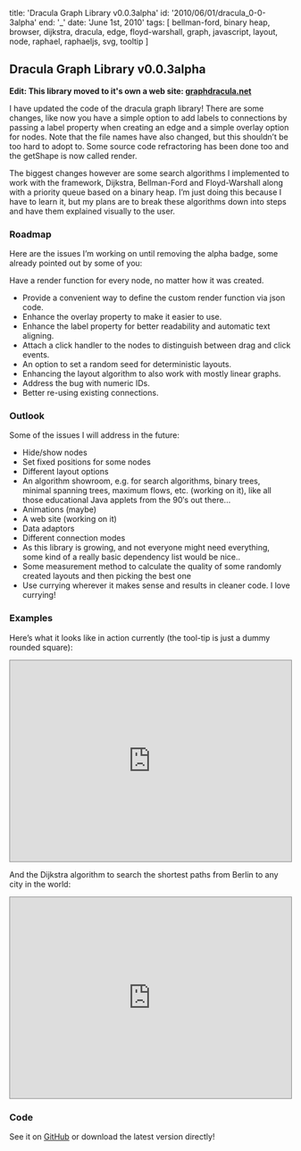 title: 'Dracula Graph Library v0.0.3alpha'
id: '2010/06/01/dracula_0-0-3alpha'
end: '_'
date: 'June 1st, 2010'
tags: [ bellman-ford, binary heap, browser, dijkstra, dracula, edge, floyd-warshall, graph, javascript, layout, node, raphael, raphaeljs, svg, tooltip ]


## Dracula Graph Library v0.0.3alpha

**Edit: This library moved to it's own a web site: <a href='http://dracula.net'>graphdracula.net</a>**

I have updated the code of the dracula graph library! There are some changes, like now you have a simple option to add labels to connections by passing a label property when creating an edge and a simple overlay option for nodes. Note that the file names have also changed, but this shouldn’t be too hard to adopt to. Some source code refractoring has been done too and the getShape is now called render.

The biggest changes however are some search algorithms I implemented to work with the framework, Dijkstra, Bellman-Ford and Floyd-Warshall along with a priority queue based on a binary heap. I’m just doing this because I have to learn it, but my plans are to break these algorithms down into steps and have them explained visually to the user.

### Roadmap

Here are the issues I’m working on until removing the alpha badge, some already pointed out by some of you:

Have a render function for every node, no matter how it was created.

- Provide a convenient way to define the custom render function via json code.
- Enhance the overlay property to make it easier to use.
- Enhance the label property for better readability and automatic text aligning.
- Attach a click handler to the nodes to distinguish between drag and click events.
- An option to set a random seed for deterministic layouts.
- Enhancing the layout algorithm to also work with mostly linear graphs.
- Address the bug with numeric IDs.
- Better re-using existing connections.

### Outlook

Some of the issues I will address in the future:

- Hide/show nodes
- Set fixed positions for some nodes
- Different layout options
- An algorithm showroom, e.g. for search algorithms, binary trees, minimal spanning trees, maximum flows, etc. (working on it), like all those educational Java applets from the 90′s out there...
- Animations (maybe)
- A web site (working on it)
- Data adaptors
- Different connection modes
- As this library is growing, and not everyone might need everything, some kind of a really basic dependency list would be nice..
- Some measurement method to calculate the quality of some randomly created layouts and then picking the best one
- Use currying wherever it makes sense and results in cleaner code. I love currying!

### Examples

Here’s what it looks like in action currently (the tool-tip is just a dummy rounded square):

<iframe src="http://dracula.ameisenbar.de/0.0.3alpha/index.html" style="border: 1px solid rgb(136, 136, 136); background-color: white;" height="360" width="100%"></iframe>

And the Dijkstra algorithm to search the shortest paths from Berlin to any city in the world:

<iframe src="http://dracula.ameisenbar.de/0.0.3alpha/dracula_algorithms.html" style="border: 1px solid rgb(136, 136, 136); background-color: white;" height="360" width="100%"></iframe>

### Code

See it on <a href='http://github.com/strathausen/dracula'>GitHub</a> or download the latest version directly!
